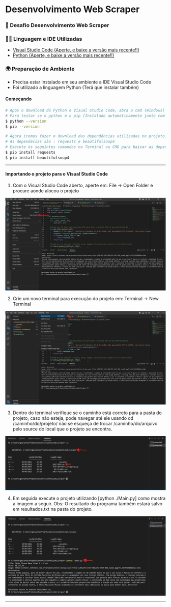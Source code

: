 # Desenvolvimento Web Scraper
### 🚀 Desafio Desenvolvimento Web Scraper

### 👨‍💻 Linguagem e IDE Utilizadas
<ul>
<li><a href="https://code.visualstudio.com">Visual Studio Code (Aperte, e baixe a versão mais recente!!)</a></li>
<li><a href="https://www.python.org">Python (Aperte, e baixe a versão mais recente!!)</a></li>
</ul>

### 🌍 Preparação de Ambiente
- Precisa estar instalado em seu ambiente a IDE Visual Studio Code
- Foi utilizado a linguagem Python (Terá que instalar também)

#### Começando

```bash
# Após o download do Python e Visual Studio Code, abra o cmd (Windows) ou terminal (Linux)
# Para testar se o python e o pip (Instalado automaticamente junto com o python) estão corretamente instalados, execute os seguintes comandos:
$ python --version
$ pip --version
```

```bash
# Agora iremos fazer o download das dependências utilizadas no projeto.
# As dependecias são : requests e beautifulsoup4
# Execute os seguintes comandos no Terminal ou CMD para baixar as dependências:
$ pip install requests
$ pip install beautifulsoup4
```
<hr />

#### Importando o projeto para o Visual Studio Code
1. Com o Visual Studio Code aberto, aperte em: File -> Open Folder e procure aonde alocou o projeto

![VisualStudio](https://github.com/KaianLuciano/assets/blob/main/importar.png.png)

2. Crie um novo terminal para execução do projeto em: Terminal -> New Terminal

![Novo Terminal](https://github.com/KaianLuciano/assets/blob/main/novoTerminal.png)

3. Dentro do terminal verifique se o caminho está correto para a pasta do projeto,
caso não esteja, pode navegar até ele usando cd /caminho/do/projeto/ não se esqueça
de trocar /caminho/do/arquivo pelo source do local que o projeto se encontra.

![Projeto](https://github.com/KaianLuciano/assets/blob/main/ExecutarProjeto.png)

4. Em seguida execute o projeto utilizando [python ./Main.py] como mostra a imagem a seguir.
Obs: O resultado do programa também estará salvo em resultados.txt na pasta do projeto.

![Iniciar Projeto](https://github.com/KaianLuciano/assets/blob/main/init.png)

<hr />



